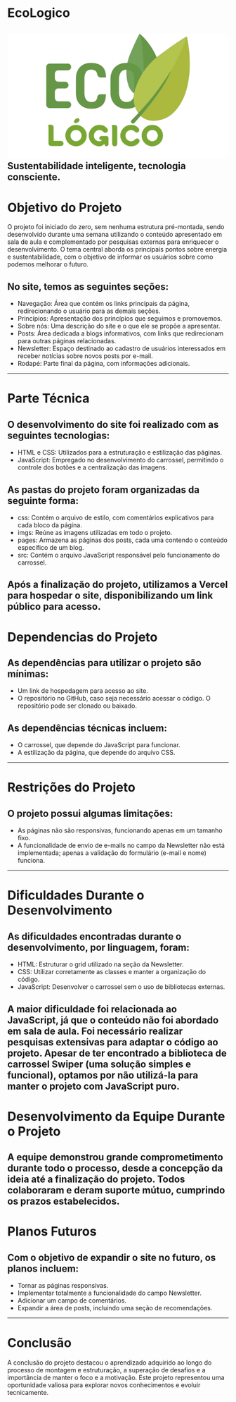 # EcoLogico 
![Logo do Projeto](./imgs/Logo%20principal.png)
Sustentabilidade inteligente, tecnologia consciente.
---

# Objetivo do Projeto

O projeto foi iniciado do zero, sem nenhuma estrutura pré-montada, sendo desenvolvido durante uma semana utilizando o conteúdo apresentado em sala de aula e complementado por pesquisas externas para enriquecer o desenvolvimento.
O tema central aborda os principais pontos sobre energia e sustentabilidade, com o objetivo de informar os usuários sobre como podemos melhorar o futuro.
## No site, temos as seguintes seções: 
- Navegação: Área que contém os links principais da página, redirecionando o usuário para as demais seções.
- Princípios: Apresentação dos princípios que seguimos e promovemos.
- Sobre nós: Uma descrição do site e o que ele se propõe a apresentar.
- Posts: Área dedicada a blogs informativos, com links que redirecionam para outras páginas relacionadas.
- Newsletter: Espaço destinado ao cadastro de usuários interessados em receber notícias sobre novos posts por e-mail.
- Rodapé: Parte final da página, com informações adicionais.
---

# Parte Técnica
## O desenvolvimento do site foi realizado com as seguintes tecnologias:
- HTML e CSS: Utilizados para a estruturação e estilização das páginas.
- JavaScript: Empregado no desenvolvimento do carrossel, permitindo o controle dos botões e a centralização das imagens.

## As pastas do projeto foram organizadas da seguinte forma:
- css: Contém o arquivo de estilo, com comentários explicativos para cada bloco da página.
- imgs: Reúne as imagens utilizadas em todo o projeto.
- pages: Armazena as páginas dos posts, cada uma contendo o conteúdo específico de um blog.
- src: Contém o arquivo JavaScript responsável pelo funcionamento do carrossel.


Após a finalização do projeto, utilizamos a Vercel para hospedar o site, disponibilizando um link público para acesso.
---

# Dependencias do Projeto
##  As dependências para utilizar o projeto são mínimas:
- Um link de hospedagem para acesso ao site.
- O repositório no GitHub, caso seja necessário acessar o código. O repositório pode ser clonado ou baixado.
##  As dependências técnicas incluem:
- O carrossel, que depende do JavaScript para funcionar.
- A estilização da página, que depende do arquivo CSS.
---

# Restrições do Projeto
## O projeto possui algumas limitações:
- As páginas não são responsivas, funcionando apenas em um tamanho fixo.
- A funcionalidade de envio de e-mails no campo da Newsletter não está implementada; apenas a validação do formulário (e-mail e nome) funciona.
---

# Dificuldades Durante o Desenvolvimento
## As dificuldades encontradas durante o desenvolvimento, por linguagem, foram:
- HTML: Estruturar o grid utilizado na seção da Newsletter.
- CSS: Utilizar corretamente as classes e manter a organização do código.
- JavaScript: Desenvolver o carrossel sem o uso de bibliotecas externas.


A maior dificuldade foi relacionada ao JavaScript, já que o conteúdo não foi abordado em sala de aula. Foi necessário realizar pesquisas extensivas para adaptar o código ao projeto. Apesar de ter encontrado a biblioteca de carrossel Swiper (uma solução simples e funcional), optamos por não utilizá-la para manter o projeto com JavaScript puro.
---

# Desenvolvimento da Equipe Durante o Projeto

A equipe demonstrou grande comprometimento durante todo o processo, desde a concepção da ideia até a finalização do projeto. Todos colaboraram e deram suporte mútuo, cumprindo os prazos estabelecidos.
---

# Planos Futuros
## Com o objetivo de expandir o site no futuro, os planos incluem:
- Tornar as páginas responsivas.
- Implementar totalmente a funcionalidade do campo Newsletter.
- Adicionar um campo de comentários.
- Expandir a área de posts, incluindo uma seção de recomendações.
---

# Conclusão
A conclusão do projeto destacou o aprendizado adquirido ao longo do processo de montagem e estruturação, a superação de desafios e a importância de manter o foco e a motivação. Este projeto representou uma oportunidade valiosa para explorar novos conhecimentos e evoluir tecnicamente.